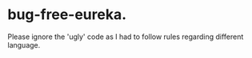 # bug-free-eureka.
Please ignore the 'ugly' code as I had to follow rules regarding different language.
